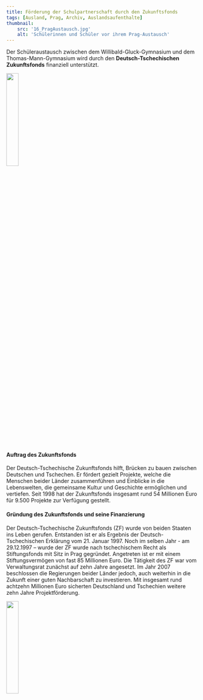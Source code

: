 ```yaml
---
title: Förderung der Schulpartnerschaft durch den Zukunftsfonds
tags: [Ausland, Prag, Archiv, Auslandsaufenthalte]
thumbnail: 
    src: '16_PragAustausch.jpg'
    alt: 'Schülerinnen und Schüler vor ihrem Prag-Austausch'
---
```


Der Schüleraustausch zwischen dem Willibald-Gluck-Gymnasium und dem Thomas-Mann-Gymnasium wird durch den <b>Deutsch-Tschechischen Zukunftsfonds</b> finanziell unterstützt.

<img src = "/images/17_prag_2.jpg" style = "width:25%">

#### Auftrag des Zukunftsfonds

Der Deutsch-Tschechische Zukunftsfonds hilft, Brücken zu bauen zwischen Deutschen und Tschechen. Er fördert gezielt Projekte, welche die Menschen beider Länder zusammenführen und Einblicke in die Lebenswelten, die gemeinsame Kultur und Geschichte ermöglichen und vertiefen. Seit 1998 hat der Zukunftsfonds insgesamt rund 54 Millionen Euro für 9.500 Projekte zur Verfügung gestellt.

#### Gründung des Zukunftsfonds und seine Finanzierung

Der Deutsch-Tschechische Zukunftsfonds (ZF) wurde von beiden Staaten ins Leben gerufen. Entstanden ist er als Ergebnis der Deutsch-Tschechischen Erklärung vom 21. Januar 1997. Noch im selben Jahr - am 29.12.1997 – wurde der ZF wurde nach tschechischem Recht als Stiftungsfonds mit Sitz in Prag gegründet. Angetreten ist er mit einem Stiftungsvermögen von fast 85 Millionen Euro. Die Tätigkeit des ZF war vom Verwaltungsrat zunächst auf zehn Jahre angesetzt. Im Jahr 2007 beschlossen die Regierungen beider Länder jedoch, auch weiterhin in die Zukunft einer guten Nachbarschaft zu investieren. Mit insgesamt rund achtzehn Millionen Euro sicherten Deutschland und Tschechien weitere zehn Jahre Projektförderung.

<a href="http://www.fb.cz/de/"><img src="/images/17_logo.jpg" style="width:25%"></a>